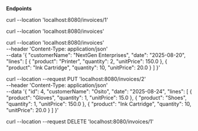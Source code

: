 **Endpoints**

curl --location 'localhost:8080/invoices/1'

curl --location 'localhost:8080/invoices'

curl --location 'localhost:8080/invoices' \
--header 'Content-Type: application/json' \
--data '{
"customerName": "NextGen Enterprises",
"date": "2025-08-20",
"lines": [
{
"product": "Printer",
"quantity": 2,
"unitPrice": 150.0
},
{
"product": "Ink Cartridge",
"quantity": 10,
"unitPrice": 20.0
}
]
}'

curl --location --request PUT 'localhost:8080/invoices/2' \
--header 'Content-Type: application/json' \
--data '{
"id": 4,
"customerName": "Osito",
"date": "2025-08-24",
"lines": [
{
"product": "Gloves",
"quantity": 1,
"unitPrice": 15.0
},
{
"product": "Shoes",
"quantity": 1,
"unitPrice": 150.0
},
{
"product": "Ink Cartridge",
"quantity": 10,
"unitPrice": 20.0
}
]
}'

curl --location --request DELETE 'localhost:8080/invoices/1'
